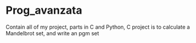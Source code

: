 # Prog_avanzata
Contain all of my project, parts in C and Python, C project is to calculate a Mandelbrot set, and write an pgm set
